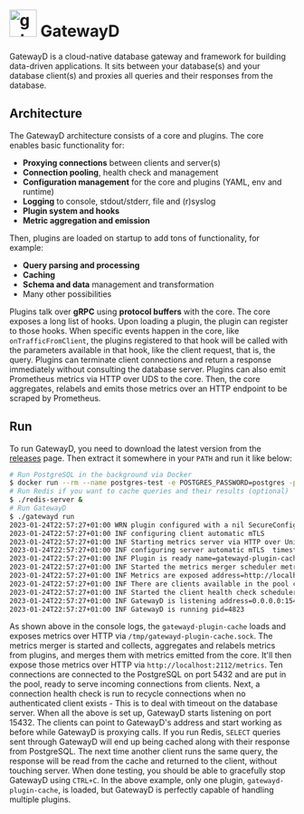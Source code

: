 # <img src="https://github.com/gatewayd-io/gatewayd/blob/main/assets/gatewayd-logo.png" alt="gatewayd logo" style="height: 48px; width: 48px;"/> GatewayD

GatewayD is a cloud-native database gateway and framework for building data-driven applications. It sits between your database(s) and your database client(s) and proxies all queries and their responses from the database.

## Architecture

The GatewayD architecture consists of a core and plugins. The core enables basic functionality for:

- **Proxying connections** between clients and server(s)
- **Connection pooling**, health check and management
- **Configuration management** for the core and plugins (YAML, env and runtime)
- **Logging** to console, stdout/stderr, file and (r)syslog
- **Plugin system and hooks**
- **Metric aggregation and emission**

Then, plugins are loaded on startup to add tons of functionality, for example:

- **Query parsing and processing**
- **Caching**
- **Schema and data** management and transformation
- Many other possibilities

Plugins talk over **gRPC** using **protocol buffers** with the core. The core exposes a long list of hooks. Upon loading a plugin, the plugin can register to those hooks. When specific events happen in the core, like `onTrafficFromClient`, the plugins registered to that hook will be called with the parameters available in that hook, like the client request, that is, the query. Plugins can terminate client connections and return a response immediately without consulting the database server. Plugins can also emit Prometheus metrics via HTTP over UDS to the core. Then, the core aggregates, relabels and emits those metrics over an HTTP endpoint to be scraped by Prometheus.

<!--
ADD A DIAGRAM HERE.

The high-level component architecture diagram is depicted below:

![Architecture diagrams](https://github.com/gatewayd-io/gatewayd/blob/main/assets/architecture-diagram-v0.0.1.png)
-->

## Run

To run GatewayD, you need to download the latest version from the [releases](https://github.com/gatewayd-io/gatewayd/releases) page. Then extract it somewhere in your `PATH` and run it like below:

```bash
# Run PostgreSQL in the background via Docker
$ docker run --rm --name postgres-test -e POSTGRES_PASSWORD=postgres -p 5432:5432 -d postgres
# Run Redis if you want to cache queries and their results (optional)
$ ./redis-server &
# Run GatewayD
$ ./gatewayd run
2023-01-24T22:57:27+01:00 WRN plugin configured with a nil SecureConfig
2023-01-24T22:57:27+01:00 INF configuring client automatic mTLS
2023-01-24T22:57:27+01:00 INF Starting metrics server via HTTP over Unix domain socket endpoint=/metrics timestamp=2023-01-24T22:57:27.848+0100 unixDomainSocket=/tmp/gatewayd-plugin-cache.sock
2023-01-24T22:57:27+01:00 INF configuring server automatic mTLS  timestamp=2023-01-24T22:57:27.849+0100
2023-01-24T22:57:27+01:00 INF Plugin is ready name=gatewayd-plugin-cache
2023-01-24T22:57:27+01:00 INF Started the metrics merger scheduler metricsMergerPeriod=5s startDelay=1674597452
2023-01-24T22:57:27+01:00 INF Metrics are exposed address=http://localhost:2112/metrics
2023-01-24T22:57:27+01:00 INF There are clients available in the pool count=10
2023-01-24T22:57:27+01:00 INF Started the client health check scheduler healthCheckPeriod=1m0s startDelay=1674597507
2023-01-24T22:57:27+01:00 INF GatewayD is listening address=0.0.0.0:15432
2023-01-24T22:57:27+01:00 INF GatewayD is running pid=4823
```

As shown above in the console logs, the `gatewayd-plugin-cache` loads and exposes metrics over HTTP via `/tmp/gatewayd-plugin-cache.sock`. The metrics merger is started and collects, aggregates and relabels metrics from plugins, and merges them with metrics emitted from the core. It'll then expose those metrics over HTTP via `http://localhost:2112/metrics`. Ten connections are connected to the PostgreSQL on port 5432 and are put in the pool, ready to serve incoming connections from clients. Next, a connection health check is run to recycle connections when no authenticated client exists - This is to deal with timeout on the database server. When all the above is set up, GatewayD starts listening on port 15432. The clients can point to GatewayD's address and start working as before while GatewayD is proxying calls. If you run Redis, `SELECT` queries sent through GatewayD will end up being cached along with their response from PostgreSQL. The next time another client runs the same query, the response will be read from the cache and returned to the client, without touching server. When done testing, you should be able to gracefully stop GatewayD using `CTRL+C`. In the above example, only one plugin, `gatewayd-plugin-cache`, is loaded, but GatewayD is perfectly capable of handling multiple plugins.
